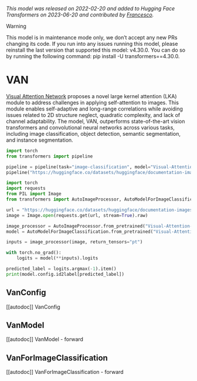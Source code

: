 <!--Copyright 2022 The HuggingFace Team. All rights reserved.

Licensed under the Apache License, Version 2.0 (the "License"); you may not use this file except in compliance with
the License. You may obtain a copy of the License at

http://www.apache.org/licenses/LICENSE-2.0

Unless required by applicable law or agreed to in writing, software distributed under the License is distributed on
an "AS IS" BASIS, WITHOUT WARRANTIES OR CONDITIONS OF ANY KIND, either express or implied. See the License for the
specific language governing permissions and limitations under the License.

⚠️ Note that this file is in Markdown but contain specific syntax for our doc-builder (similar to MDX) that may not be
rendered properly in your Markdown viewer.

-->
*This model was released on 2022-02-20 and added to Hugging Face Transformers on 2023-06-20 and contributed by [Francesco](https://huggingface.co/Francesco).*

> [!WARNING]
> This model is in maintenance mode only, we don’t accept any new PRs changing its code. If you run into any issues running this model, please reinstall the last version that supported this model: v4.30.0. You can do so by running the following command: pip install -U transformers==4.30.0.

# VAN

[Visual Attention Network](https://huggingface.co/papers/2202.09741) proposes a novel large kernel attention (LKA) module to address challenges in applying self-attention to images. This module enables self-adaptive and long-range correlations while avoiding issues related to 2D structure neglect, quadratic complexity, and lack of channel adaptability. The model, VAN, outperforms state-of-the-art vision transformers and convolutional neural networks across various tasks, including image classification, object detection, semantic segmentation, and instance segmentation.

<hfoptions id="usage">
<hfoption id="Pipeline">

```py
import torch
from transformers import pipeline

pipeline = pipeline(task="image-classification", model="Visual-Attention-Network/van-base", dtype="auto")
pipeline("https://huggingface.co/datasets/huggingface/documentation-images/resolve/main/pipeline-cat-chonk.jpeg")
```

</hfoption>
<hfoption id="AutoModel">

```python
import torch
import requests
from PIL import Image
from transformers import AutoImageProcessor, AutoModelForImageClassification

url = "https://huggingface.co/datasets/huggingface/documentation-images/resolve/main/pipeline-cat-chonk.jpeg"
image = Image.open(requests.get(url, stream=True).raw)

image_processor = AutoImageProcessor.from_pretrained("Visual-Attention-Network/van-base")
model = AutoModelForImageClassification.from_pretrained("Visual-Attention-Network/van-base", dtype="auto")

inputs = image_processor(image, return_tensors="pt")

with torch.no_grad():
    logits = model(**inputs).logits

predicted_label = logits.argmax(-1).item()
print(model.config.id2label[predicted_label])
```

</hfoption>
</hfoptions>

## VanConfig

[[autodoc]] VanConfig

## VanModel

[[autodoc]] VanModel
    - forward

## VanForImageClassification

[[autodoc]] VanForImageClassification
    - forward

